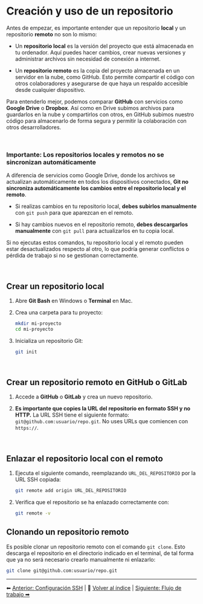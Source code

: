 # Creación y uso de un repositorio

Antes de empezar, es importante entender que un repositorio **local** y un repositorio **remoto** no son lo mismo:

-   Un **repositorio local** es la versión del proyecto que está almacenada en tu ordenador. Aquí puedes hacer cambios, crear nuevas versiones y administrar archivos sin necesidad de conexión a internet.

-   Un **repositorio remoto** es la copia del proyecto almacenada en un servidor en la nube, como GitHub. Esto permite compartir el código con otros colaboradores y asegurarse de que haya un respaldo accesible desde cualquier dispositivo.

Para entenderlo mejor, podemos comparar **GitHub** con servicios como **Google Drive** o **Dropbox**. Así como en Drive subimos archivos para guardarlos en la nube y compartirlos con otros, en GitHub subimos nuestro código para almacenarlo de forma segura y permitir la colaboración con otros desarrolladores.

<br>

### Importante: Los repositorios locales y remotos no se sincronizan automáticamente

A diferencia de servicios como Google Drive, donde los archivos se actualizan automáticamente en todos los dispositivos conectados, **Git no sincroniza automáticamente los cambios entre el repositorio local y el remoto**.

-   Si realizas cambios en tu repositorio local, **debes subirlos manualmente** con `git push` para que aparezcan en el remoto.

-   Si hay cambios nuevos en el repositorio remoto, **debes descargarlos manualmente** con `git pull` para actualizarlos en tu copia local.

Si no ejecutas estos comandos, tu repositorio local y el remoto pueden estar desactualizados respecto al otro, lo que podría generar conflictos o pérdida de trabajo si no se gestionan correctamente.

<br>

## Crear un repositorio local

1. Abre **Git Bash** en Windows o **Terminal** en Mac.

2. Crea una carpeta para tu proyecto:

    ```bash
    mkdir mi-proyecto
    cd mi-proyecto
    ```

3. Inicializa un repositorio Git:

    ```bash
    git init
    ```

<br>

## Crear un repositorio remoto en GitHub o GitLab

1. Accede a **GitHub** o **GitLab** y crea un nuevo repositorio.

2. **Es importante que copies la URL del repositorio en formato SSH y no HTTP.** La URL SSH tiene el siguiente formato: `git@github.com:usuario/repo.git`. No uses URLs que comiencen con `https://`.

<br>

## Enlazar el repositorio local con el remoto

1. Ejecuta el siguiente comando, reemplazando `URL_DEL_REPOSITORIO` por la URL SSH copiada:

    ```bash
    git remote add origin URL_DEL_REPOSITORIO
    ```

2. Verifica que el repositorio se ha enlazado correctamente con:

    ```bash
    git remote -v
    ```

## Clonando un repositorio remoto

Es posible clonar un repositorio remoto con el comando `git clone`. Esto descarga el repositorio en el directorio indicado en el terminal, de tal forma que ya no será necesario crearlo manualmente ni enlazarlo:

```bash
git clone git@github.com:usuario/repo.git
```

---
⬅ [Anterior: Configuración SSH](01_configuracion_ssh.md) | 📂 [Volver al índice](../README.md) | [Siguiente: Flujo de trabajo ➡](03_flujo_trabajo.md)
